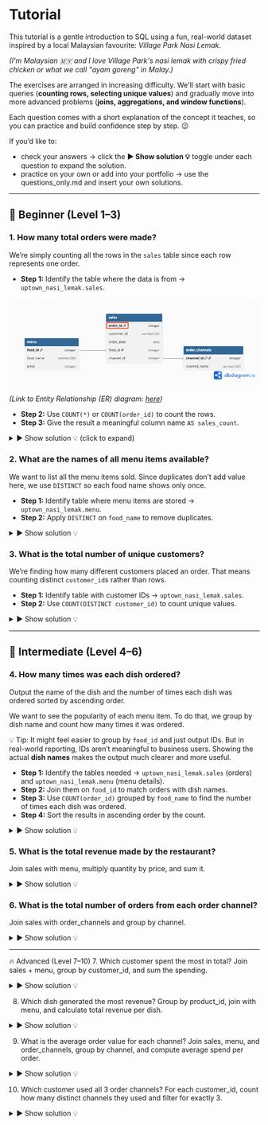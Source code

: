 # Tutorial 

This tutorial is a gentle introduction to SQL using a fun, real-world dataset inspired by a local Malaysian favourite: *Village Park Nasi Lemak*. 

*(I'm Malaysian 🇲🇾 and I love Village Park's nasi lemak with crispy fried chicken or what we call "ayam goreng" in Malay.)*

The exercises are arranged in increasing difficulty. We'll start with basic queries (**counting rows, selecting unique values**) and gradually move into more advanced problems (**joins, aggregations, and window functions**). 

Each question comes with a short explanation of the concept it teaches, so you can practice and build confidence step by step. 😉

If you’d like to:
- check your answers → click the **▶️ Show solution 💡** toggle under each question to expand the solution. 
- practice on your own or add into your portfolio → use the questions_only.md and insert your own solutions.

---

## 🌱 Beginner (Level 1–3)

### 1. How many total orders were made?

We’re simply counting all the rows in the `sales` table since each row represents one order. 

- **Step 1:** Identify the table where the data is from → `uptown_nasi_lemak.sales`. 
<p align="left">
  <img src="erd.png" alt="Uptown Nasi Lemak ERD" width="700"/>
</p>

*(Link to Entity Relationship (ER) diagram: [here](https://github.com/katiehuangx/Data-With-Katie/blob/main/uptown-nasi-lemak-sql-case-study/assets/erd.png))*

- **Step 2:** Use `COUNT(*)` or `COUNT(order_id)` to count the rows. 
- **Step 3:** Give the result a meaningful column name `AS sales_count`.

<details> 
<summary> ▶️ Show solution 💡 (click to expand) </summary>

```sql
SELECT COUNT(*) AS sales_count
FROM uptown_nasi_lemak.sales;
```

✅ Expected result: 36
</details>


### 2. What are the names of all menu items available?

We want to list all the menu items sold. Since duplicates don’t add value here, we use `DISTINCT` so each food name shows only once.  

- **Step 1:** Identify table where menu items are stored → `uptown_nasi_lemak.menu`.  
- **Step 2:** Apply `DISTINCT` on `food_name` to remove duplicates.

<details> 
<summary> ▶️ Show solution 💡</summary>

```sql
SELECT DISTINCT food_name
FROM uptown_nasi_lemak.menu;
```

✅ Expected result: 3 rows (Nasi Lemak Ayam Goreng, Nasi Lemak Sotong, Nasi Lemak Telur Mata)
</details>


### 3. What is the total number of unique customers?

We’re finding how many different customers placed an order. That means counting distinct `customer_id`s rather than rows.

- **Step 1:** Identify table with customer IDs → `uptown_nasi_lemak.sales`.
- **Step 2:** Use `COUNT(DISTINCT customer_id)` to count unique values.

<details> 
<summary> ▶️ Show solution 💡</summary>

```sql
SELECT COUNT(DISTINCT customer_id) AS customer_count
FROM uptown_nasi_lemak.sales;
```

✅ Expected result: 10
</details>

---

## 🍜 Intermediate (Level 4–6)

### 4. How many times was each dish ordered? 
Output the name of the dish and the number of times each dish was ordered sorted by ascending order. 

We want to see the popularity of each menu item. To do that, we group by dish name and count how many times it was ordered.  

💡 Tip: It might feel easier to group by `food_id` and just output IDs. But in real-world reporting, IDs aren’t meaningful to business users. Showing the actual **dish names** makes the output much clearer and more useful.  

- **Step 1:** Identify the tables needed → `uptown_nasi_lemak.sales` (orders) and `uptown_nasi_lemak.menu` (menu details).  
- **Step 2:** Join them on `food_id` to match orders with dish names.  
- **Step 3:** Use `COUNT(order_id)` grouped by `food_name` to find the number of times each dish was ordered.  
- **Step 4:** Sort the results in ascending order by the count.  

<details> 
<summary> ▶️ Show solution 💡</summary>

```sql
SELECT 
	menu.food_name,
    COUNT(sales.order_id) AS no_dish_ordered
FROM uptown_nasi_lemak.sales AS sales
INNER JOIN uptown_nasi_lemak.menu AS menu
	ON sales.food_id = menu.food_id
GROUP BY menu.food_name
ORDER BY no_dish_ordered ASC;
```

✅ Expected result:
| food_name | no_dish_ordered | 
| ---------------------- | --------------- | 
| Nasi Lemak Ayam Goreng | 11 | 
| Nasi Lemak Sotong | 12 | 
| Nasi Lemak Telur Mata | 13 |

</details>

### 5. What is the total revenue made by the restaurant?
Join sales with menu, multiply quantity by price, and sum it.

<details> 
<summary> ▶️ Show solution 💡</summary>

```sql


```

✅ Expected result: 10
</details>

### 6. What is the total number of orders from each order channel?
Join sales with order_channels and group by channel.

<details> 
<summary> ▶️ Show solution 💡</summary>

```sql

```

✅ Expected result: 10
</details>

---

🔥 Advanced (Level 7–10)
7. Which customer spent the most in total?
Join sales + menu, group by customer_id, and sum the spending.

<details> 
<summary> ▶️ Show solution 💡</summary>

```sql
SELECT COUNT(DISTINCT customer_id) AS customer_count
FROM uptown_nasi_lemak.sales;
```

✅ Expected result: 10
</details>

8. Which dish generated the most revenue?
Group by product_id, join with menu, and calculate total revenue per dish.

<details> 
<summary> ▶️ Show solution 💡</summary>

```sql
SELECT COUNT(DISTINCT customer_id) AS customer_count
FROM uptown_nasi_lemak.sales;
```

✅ Expected result: 10
</details>

9. What is the average order value for each channel?
Join sales, menu, and order_channels, group by channel, and compute average spend per order.

<details> 
<summary> ▶️ Show solution 💡</summary>

```sql
SELECT COUNT(DISTINCT customer_id) AS customer_count
FROM uptown_nasi_lemak.sales;
```

✅ Expected result: 10
</details>

10. Which customer used all 3 order channels?
For each customer_id, count how many distinct channels they used and filter for exactly 3.

<details> 
<summary> ▶️ Show solution 💡</summary>

```sql
SELECT COUNT(DISTINCT customer_id) AS customer_count
FROM uptown_nasi_lemak.sales;
```

✅ Expected result: 10
</details>
